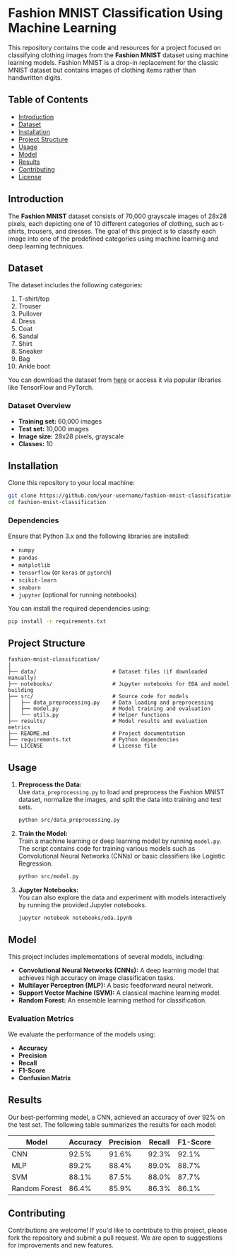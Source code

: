 # Fashion MNIST Classification Using Machine Learning

This repository contains the code and resources for a project focused on classifying clothing images from the **Fashion MNIST** dataset using machine learning models. Fashion MNIST is a drop-in replacement for the classic MNIST dataset but contains images of clothing items rather than handwritten digits.

## Table of Contents
- [Introduction](#introduction)
- [Dataset](#dataset)
- [Installation](#installation)
- [Project Structure](#project-structure)
- [Usage](#usage)
- [Model](#model)
- [Results](#results)
- [Contributing](#contributing)
- [License](#license)

## Introduction
The **Fashion MNIST** dataset consists of 70,000 grayscale images of 28x28 pixels, each depicting one of 10 different categories of clothing, such as t-shirts, trousers, and dresses. The goal of this project is to classify each image into one of the predefined categories using machine learning and deep learning techniques.

## Dataset
The dataset includes the following categories:
1. T-shirt/top
2. Trouser
3. Pullover
4. Dress
5. Coat
6. Sandal
7. Shirt
8. Sneaker
9. Bag
10. Ankle boot

You can download the dataset from [here](https://www.kaggle.com/zalando-research/fashionmnist) or access it via popular libraries like TensorFlow and PyTorch.

### Dataset Overview
- **Training set:** 60,000 images
- **Test set:** 10,000 images
- **Image size:** 28x28 pixels, grayscale
- **Classes:** 10

## Installation
Clone this repository to your local machine:
```bash
git clone https://github.com/your-username/fashion-mnist-classification.git
cd fashion-mnist-classification
```

### Dependencies
Ensure that Python 3.x and the following libraries are installed:
- `numpy`
- `pandas`
- `matplotlib`
- `tensorflow` (or `keras` or `pytorch`)
- `scikit-learn`
- `seaborn`
- `jupyter` (optional for running notebooks)

You can install the required dependencies using:
```bash
pip install -r requirements.txt
```

## Project Structure
```
fashion-mnist-classification/
│
├── data/                        # Dataset files (if downloaded manually)
├── notebooks/                   # Jupyter notebooks for EDA and model building
├── src/                         # Source code for models
│   ├── data_preprocessing.py    # Data loading and preprocessing
│   ├── model.py                 # Model training and evaluation
│   └── utils.py                 # Helper functions
├── results/                     # Model results and evaluation metrics
├── README.md                    # Project documentation
├── requirements.txt             # Python dependencies
└── LICENSE                      # License file
```

## Usage
1. **Preprocess the Data:**  
   Use `data_preprocessing.py` to load and preprocess the Fashion MNIST dataset, normalize the images, and split the data into training and test sets.
   ```bash
   python src/data_preprocessing.py
   ```

2. **Train the Model:**  
   Train a machine learning or deep learning model by running `model.py`. The script contains code for training various models such as Convolutional Neural Networks (CNNs) or basic classifiers like Logistic Regression.
   ```bash
   python src/model.py
   ```

3. **Jupyter Notebooks:**  
   You can also explore the data and experiment with models interactively by running the provided Jupyter notebooks.
   ```bash
   jupyter notebook notebooks/eda.ipynb
   ```

## Model
This project includes implementations of several models, including:
- **Convolutional Neural Networks (CNNs):** A deep learning model that achieves high accuracy on image classification tasks.
- **Multilayer Perceptron (MLP):** A basic feedforward neural network.
- **Support Vector Machine (SVM):** A classical machine learning model.
- **Random Forest:** An ensemble learning method for classification.

### Evaluation Metrics
We evaluate the performance of the models using:
- **Accuracy**
- **Precision**
- **Recall**
- **F1-Score**
- **Confusion Matrix**

## Results
Our best-performing model, a CNN, achieved an accuracy of over 92% on the test set. The following table summarizes the results for each model:

| Model               | Accuracy | Precision | Recall | F1-Score |
|---------------------|----------|-----------|--------|----------|
| CNN                 | 92.5%    | 91.6%     | 92.3%  | 92.1%    |
| MLP                 | 89.2%    | 88.4%     | 89.0%  | 88.7%    |
| SVM                 | 88.1%    | 87.5%     | 88.0%  | 87.7%    |
| Random Forest       | 86.4%    | 85.9%     | 86.3%  | 86.1%    |

## Contributing
Contributions are welcome! If you'd like to contribute to this project, please fork the repository and submit a pull request. We are open to suggestions for improvements and new features.
